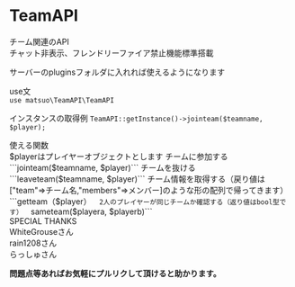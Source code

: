 # TeamAPI
チーム関連のAPI  
チャット非表示、フレンドリーファイア禁止機能標準搭載

サーバーのpluginsフォルダに入れれば使えるようになります

use文  
```use matsuo\TeamAPI\TeamAPI```

インスタンスの取得例
```TeamAPI::getInstance()->jointeam($teamname, $player);```

使える関数  
$playerはプレイヤーオブジェクトとします  
チームに参加する  
```jointeam($teamname, $player)```  
チームを抜ける  
```leaveteam($teamname, $player)```  
チーム情報を取得する（戻り値は["team"=>チーム名,"members"=>メンバー]のような形の配列で帰ってきます）  
```getteam（$player）```  
2人のプレイヤーが同じチームか確認する（返り値はbool型です）  
```sameteam($playera, $playerb)```  
SPECIAL THANKS  
WhiteGrouseさん  
rain1208さん  
らっしゅさん  


**問題点等あればお気軽にプルリクして頂けると助かります。**
